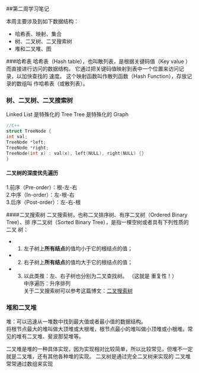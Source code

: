 ##第二周学习笔记

本周主要涉及到如下数据结构：
* 哈希表、映射、集合
* 树、二叉树、二叉搜索树
* 堆和二叉堆、图

###哈希表
哈希表（Hash table），也叫散列表，是根据关键码值（Key value
）而直接进行访问的数据结构。
它通过把关键码值映射到表中一个位置来访问记录，以加快查找的
速度。
这个映射函数叫作散列函数（Hash Function），存放记录的数组叫
作哈希表（或散列表）。

### 树、二叉树、二叉搜索树

Linked List 是特殊化的 Tree
Tree 是特殊化的 Graph
```C++
//C++
struct TreeNode { 
int val; 
TreeNode *left; 
TreeNode *right; 
TreeNode(int x) : val(x), left(NULL), right(NULL) {} 
}
```
#### 二叉树的深度优先遍历
1.前序（Pre-order）：根-左-右  
2.中序（In-order）：左-根-右  
3.后序（Post-order）：左-右-根

####二叉搜索树
二叉搜索树，也称二叉排序树、有序二叉树（Ordered Binary Tree）、排
序二叉树（Sorted Binary Tree），是指一棵空树或者具有下列性质的二叉
树：
* 1. 左子树上**所有结点**的值均小于它的根结点的值；
* 2. 右子树上**所有结点**的值均大于它的根结点的值；
* 3. 以此类推：左、右子树也分别为二叉查找树。 （这就是 重复性！）  
中序遍历：升序排列  
关于二叉搜索树可以参考这篇博文：[二叉搜索树](https://www.a-programmer.top/2018/05/02/%E4%BA%8C%E5%8F%89%E6%90%9C%E7%B4%A2%E6%A0%91/)

### 堆和二叉堆
堆：可以迅速从一堆数中找到最大值或者最小值的数据结构。  
将根节点最大的堆叫做大顶堆或大根堆，根节点最小的堆叫做小顶堆或小根堆。常见的堆有二叉堆、斐波那契堆等。

二叉堆是堆的一种具体实现，因为实现相对比较简单，所以比较常见，但堆不一定就是二叉堆，还有其他各种堆的实现。
二叉树是通过完全二叉树来实现的
二叉堆常常通过数组来实现